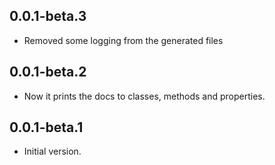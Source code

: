 ## 0.0.1-beta.3
- Removed some logging from the generated files

## 0.0.1-beta.2
- Now it prints the docs to classes, methods and properties.

## 0.0.1-beta.1

- Initial version.
